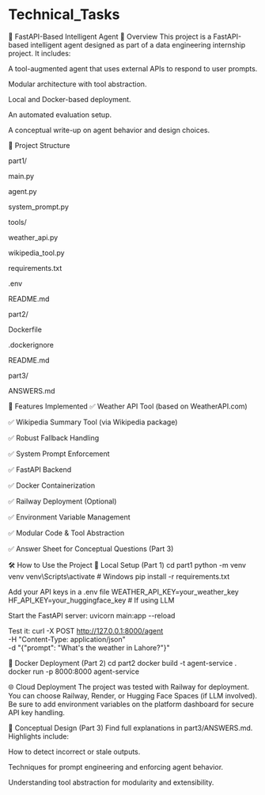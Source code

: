 # Technical_Tasks

🧠 FastAPI-Based Intelligent Agent
📌 Overview
This project is a FastAPI-based intelligent agent designed as part of a data engineering internship project. It includes:

A tool-augmented agent that uses external APIs to respond to user prompts.

Modular architecture with tool abstraction.

Local and Docker-based deployment.

An automated evaluation setup.

A conceptual write-up on agent behavior and design choices.

📁 Project Structure



part1/                


main.py             


agent.py             


system_prompt.py      


 tools/             


  weather_api.py


  wikipedia_tool.py

  
requirements.txt


.env                  


README.md             



part2/ 


Dockerfile


.dockerignore


README.md            

part3/


  ANSWERS.md            

🚀 Features Implemented
✅ Weather API Tool (based on WeatherAPI.com)

✅ Wikipedia Summary Tool (via Wikipedia package)

✅ Robust Fallback Handling

✅ System Prompt Enforcement

✅ FastAPI Backend

✅ Docker Containerization

✅ Railway Deployment (Optional)

✅ Environment Variable Management

✅ Modular Code & Tool Abstraction

✅ Answer Sheet for Conceptual Questions (Part 3)


🛠 How to Use the Project
🔧 Local Setup (Part 1)
cd part1
python -m venv venv
venv\Scripts\activate      # Windows
pip install -r requirements.txt

Add your API keys in a .env file
WEATHER_API_KEY=your_weather_key
HF_API_KEY=your_huggingface_key   # If using LLM

Start the FastAPI server:
uvicorn main:app --reload

Test it:
curl -X POST http://127.0.0.1:8000/agent \
  -H "Content-Type: application/json" \
  -d "{\"prompt\": \"What's the weather in Lahore?\"}"

🐳 Docker Deployment (Part 2)
cd part2
docker build -t agent-service .
docker run -p 8000:8000 agent-service


🌐 Cloud Deployment 
The project was tested with Railway for deployment. 
You can choose Railway, Render, or Hugging Face Spaces (if LLM involved). 
Be sure to add environment variables on the platform dashboard for secure API key handling.


📘 Conceptual Design (Part 3)
Find full explanations in part3/ANSWERS.md. Highlights include:

How to detect incorrect or stale outputs.

Techniques for prompt engineering and enforcing agent behavior.

Understanding tool abstraction for modularity and extensibility.



